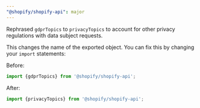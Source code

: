 ```yaml
---
"@shopify/shopify-api": major
---
```


Rephrased `gdprTopics` to `privacyTopics` to account for other privacy regulations with data subject requests.

This changes the name of the exported object.
You can fix this by changing your `import` statements:

Before:

```ts
import {gdprTopics} from '@shopify/shopify-api';
```

After:

```ts
import {privacyTopics} from '@shopify/shopify-api';
```
